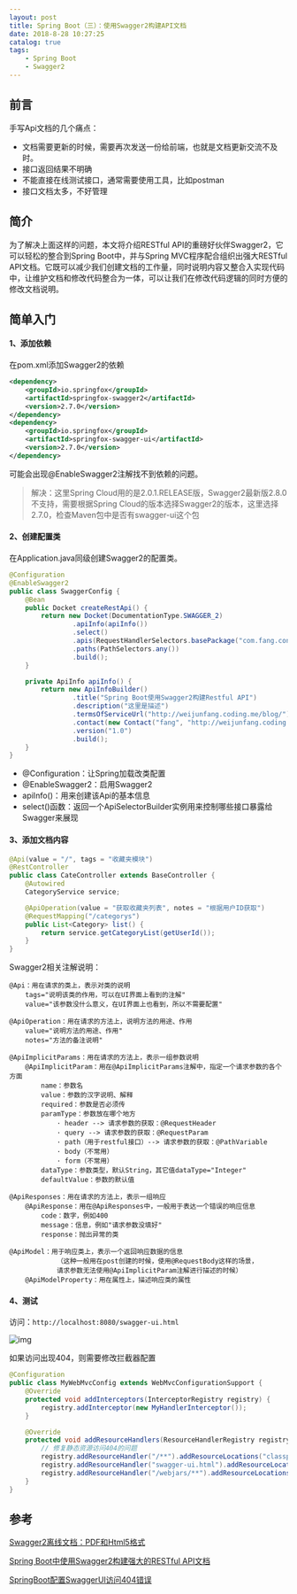 ```yaml
---
layout: post
title: Spring Boot（三）：使用Swagger2构建API文档
date: 2018-8-28 10:27:25
catalog: true
tags:
    - Spring Boot
    - Swagger2
---
```


## 前言

手写Api文档的几个痛点：

- 文档需要更新的时候，需要再次发送一份给前端，也就是文档更新交流不及时。
- 接口返回结果不明确
- 不能直接在线测试接口，通常需要使用工具，比如postman
- 接口文档太多，不好管理

## 简介

为了解决上面这样的问题，本文将介绍RESTful API的重磅好伙伴Swagger2，它可以轻松的整合到Spring Boot中，并与Spring MVC程序配合组织出强大RESTful API文档。它既可以减少我们创建文档的工作量，同时说明内容又整合入实现代码中，让维护文档和修改代码整合为一体，可以让我们在修改代码逻辑的同时方便的修改文档说明。

## 简单入门

#### 1、添加依赖

在pom.xml添加Swagger2的依赖

```xml
<dependency>
    <groupId>io.springfox</groupId>
    <artifactId>springfox-swagger2</artifactId>
    <version>2.7.0</version>
</dependency>
<dependency>
    <groupId>io.springfox</groupId>
    <artifactId>springfox-swagger-ui</artifactId>
    <version>2.7.0</version>
</dependency>
```

可能会出现@EnableSwagger2注解找不到依赖的问题。

> 解决：这里Spring Cloud用的是2.0.1.RELEASE版，Swagger2最新版2.8.0不支持，需要根据Spring Cloud的版本选择Swagger2的版本，这里选择2.7.0，检查Maven包中是否有swagger-ui这个包

#### 2、创建配置类

在Application.java同级创建Swagger2的配置类。

```java
@Configuration
@EnableSwagger2
public class SwaggerConfig {
    @Bean
    public Docket createRestApi() {
        return new Docket(DocumentationType.SWAGGER_2)
                .apiInfo(apiInfo())
                .select()
                .apis(RequestHandlerSelectors.basePackage("com.fang.controller"))
                .paths(PathSelectors.any())
                .build();
    }

    private ApiInfo apiInfo() {
        return new ApiInfoBuilder()
                .title("Spring Boot使用Swagger2构建Restful API")
                .description("这里是描述")
                .termsOfServiceUrl("http://weijunfang.coding.me/blog/")
                .contact(new Contact("fang", "http://weijunfang.coding.me/blog/", "email@qq.com"))
                .version("1.0")
                .build();
    }
}
```

- @Configuration：让Spring加载改类配置
- @EnableSwagger2：启用Swagger2
- apiInfo()：用来创建该Api的基本信息
- select()函数：返回一个ApiSelectorBuilder实例用来控制哪些接口暴露给Swagger来展现

#### 3、添加文档内容

```java
@Api(value = "/", tags = "收藏夹模块")
@RestController
public class CateController extends BaseController {
    @Autowired
    CategoryService service;

    @ApiOperation(value = "获取收藏夹列表", notes = "根据用户ID获取")
    @RequestMapping("/categorys")
    public List<Category> list() {
        return service.getCategoryList(getUserId());
    }
}
```

Swagger2相关注解说明：

```
@Api：用在请求的类上，表示对类的说明
    tags="说明该类的作用，可以在UI界面上看到的注解"
    value="该参数没什么意义，在UI界面上也看到，所以不需要配置"

@ApiOperation：用在请求的方法上，说明方法的用途、作用
    value="说明方法的用途、作用"
    notes="方法的备注说明"

@ApiImplicitParams：用在请求的方法上，表示一组参数说明
    @ApiImplicitParam：用在@ApiImplicitParams注解中，指定一个请求参数的各个方面
        name：参数名
        value：参数的汉字说明、解释
        required：参数是否必须传
        paramType：参数放在哪个地方
            · header --> 请求参数的获取：@RequestHeader
            · query --> 请求参数的获取：@RequestParam
            · path（用于restful接口）--> 请求参数的获取：@PathVariable
            · body（不常用）
            · form（不常用）    
        dataType：参数类型，默认String，其它值dataType="Integer"       
        defaultValue：参数的默认值

@ApiResponses：用在请求的方法上，表示一组响应
    @ApiResponse：用在@ApiResponses中，一般用于表达一个错误的响应信息
        code：数字，例如400
        message：信息，例如"请求参数没填好"
        response：抛出异常的类

@ApiModel：用于响应类上，表示一个返回响应数据的信息
            （这种一般用在post创建的时候，使用@RequestBody这样的场景，
            请求参数无法使用@ApiImplicitParam注解进行描述的时候）
    @ApiModelProperty：用在属性上，描述响应类的属性
```

#### 4、测试

访问：`http://localhost:8080/swagger-ui.html`

![img](../../../../img/in-post/post-spring-boot/swagger01.png)

如果访问出现404，则需要修改拦截器配置

```java
@Configuration
public class MyWebMvcConfig extends WebMvcConfigurationSupport {
    @Override
    protected void addInterceptors(InterceptorRegistry registry) {
        registry.addInterceptor(new MyHandlerInterceptor());
    }

    @Override
    protected void addResourceHandlers(ResourceHandlerRegistry registry) {
        // 修复静态资源访问404的问题
        registry.addResourceHandler("/**").addResourceLocations("classpath:/static/");
        registry.addResourceHandler("swagger-ui.html").addResourceLocations("classpath:/META-INF/resources/");
        registry.addResourceHandler("/webjars/**").addResourceLocations("classpath:/META-INF/resources/webjars/");
    }
}
```

## 参考

[Swagger2离线文档：PDF和Html5格式](https://blog.csdn.net/fly910905/article/details/79131755)

[Spring Boot中使用Swagger2构建强大的RESTful API文档](http://blog.didispace.com/springbootswagger2/)

[SpringBoot配置SwaggerUI访问404错误](https://www.cnblogs.com/moncat/p/7218061.html)